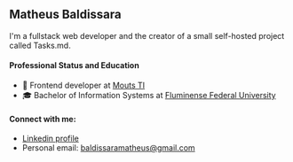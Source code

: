 ## Matheus Baldissara
I'm a fullstack web developer and the creator of a small self-hosted project called Tasks.md.

#### Professional Status and Education
- 💼 Frontend developer at [Mouts TI](https://mouts.info/)
- 🎓 Bachelor of Information Systems at [Fluminense Federal University](https://www.uff.br/) 

#### Connect with me:
- [Linkedin profile](https://linkedin.com/in/baldissaramatheus)
- Personal email: baldissaramatheus@gmail.com
